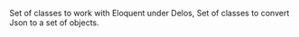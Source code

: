 Set of classes to work with Eloquent under Delos,
Set of classes to convert Json to a set of objects.